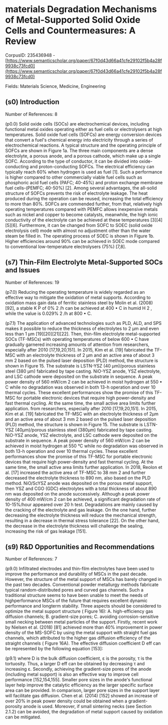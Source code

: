 # materials Degradation Mechanisms of Metal-Supported Solid Oxide Cells and Countermeasures: A Review

CorpusID: 235436948 - [https://www.semanticscholar.org/paper/67f0d43d66a41cfe29102f5b4a28f9938c73fcd0](https://www.semanticscholar.org/paper/67f0d43d66a41cfe29102f5b4a28f9938c73fcd0)

Fields: Materials Science, Medicine, Engineering

## (s0) Introduction
Number of References: 8

(p0.0) Solid oxide cells (SOCs) are electrochemical devices, including functional metal oxides operating either as fuel cells or electrolysers at high temperatures. Solid oxide fuel cells (SOFCs) are energy conversion devices that convert a fuel's chemical energy into electricity through a series of electrochemical reactions. A typical structure and the operating principle of SOFCs are shown in Figure 1a. The three main components are a dense electrolyte, a porous anode, and a porous cathode, which make up a single SOFC. According to the type of conductor, it can be divided into oxide-conducting and proton-conducting SOFCs. The electrical efficiency can typically reach 60% when hydrogen is used as fuel [1]. Such a performance is higher compared to other commercially viable fuel cells such as phosphoric acid fuel cells (PAFC; 40-45%) and proton exchange membrane fuel cells-(PEMFC; 40-50%) [2]. Among several advantages, the all-solid structure of SOFCs prevents the risk of electrolyte leakage. The heat produced during the operation can be reused, increasing the total efficiency to more than 80%. SOFCs are commended further, from that, relatively high operating temperatures compared with PEMFC allows inexpensive metals such as nickel and copper to become catalysts, meanwhile, the high ionic conductivity of the electrolyte can be achieved at these temperatures [3][4][5][6]. Furthermore, it can be changed from SOFC to SOEC (solid oxide electrolysis cell) mode with almost no adjustment other than the water steam be filled in. The operating process of SOEC is shown in Figure 1b. Higher efficiencies around 90% can be achieved in SOEC mode compared to conventional low-temperature electrolysers (75%) [7,8].
## (s7) Thin-Film Electrolyte Metal-Supported SOCs and Issues
Number of References: 19

(p7.0) Reducing the operating temperature is widely regarded as an effective way to mitigate the oxidation of metal supports. According to oxidation mass gain data of ferritic stainless steel by Molin et al. (2008) [92], a stable K P of 0% 2 /h can be achieved at 400 • C in humid H 2 , while the value is 0.029% 2 /h at 800 • C.

(p7.1) The application of advanced technologies such as PLD, ALD, and SPS makes it possible to reduce the thickness of electrolytes to 2 µm and even less than 1 µm [19][20][21][22]. Then, thin-film electrolyte metal-supported SOCs (TF-MSCs) with operating temperatures of below 600 • C have gradually garnered increasing amounts of attention from researchers, especially after 2010 [17,19,20,151]. In 2015, Kim et al. [19] fabricated the TF-MSC with an electrolyte thickness of 2 µm and an active area of about 3 mm 2 based on the pulsed laser deposition (PLD) method, the structure is shown in Figure 15. The substrate is LSTN-YSZ (40 µm)/porous stainless steel (380 µm) fabricated by tape casting. NiO-YSZ anode, YSZ electrolyte, and LSC cathode were deposited on the substrate in sequence. A peak power density of 560 mW/cm 2 can be achieved in moist hydrogen at 550 • C while no degradation was observed in both 13-h operation and over 10 thermal cycles. These excellent performances show the promise of this TF-MSC for portable electronic devices that require high power-density and fast thermal cycling. At the same time, the small active area limits further application. from researchers, especially after 2010 [17,19,20,151]. In 2015, Kim et al. [19] fabricated the TF-MSC with an electrolyte thickness of 2μm and an active area of about 3 mm 2 based on the pulsed laser deposition (PLD) method, the structure is shown in Figure 15. The substrate is LSTN-YSZ (40μm)/porous stainless steel (380μm) fabricated by tape casting. NiO-YSZ anode, YSZ electrolyte, and LSC cathode were deposited on the substrate in sequence. A peak power density of 560 mW/cm 2 can be achieved in moist hydrogen at 550 °C while no degradation was observed in both 13-h operation and over 10 thermal cycles. These excellent performances show the promise of this TF-MSC for portable electronic devices that require high power-density and fast thermal cycling. At the same time, the small active area limits further application. In 2018, Reolon et al. [17] increased the active area of TF-MSC to 38 mm 2 and further decreased the electrolyte thickness to 890 nm, also based on the PLD method. NiO/ScYSZ anode was deposited on the porous metal support, then YSZ and CGO (GDC) electrolytes with a total thickness of about 890 nm was deposited on the anode successively. Although a peak power density of 400 mW/cm 2 can be achieved, a significant degradation rate of 10-15%/hour appeared over 20 h test. Degradations are mainly caused by the cracking of the electrolyte and gas leakage. On the one hand, further decreasing the electrolyte thickness will reduce the mechanical strength, resulting in a decrease in thermal stress tolerance [22]. On the other hand, the decrease in the electrolyte thickness will challenge the sealing, increasing the risk of gas leakage [151].
## (s9) R&D Opportunities and Recommendations
Number of References: 7

(p9.0) Infiltrated electrodes and thin-film electrolytes have been used to improve the performance and durability of MSCs in the past decade. However, the structure of the metal support of MSCs has barely changed in the past two decades. Conventional powder metallurgy methods fabricate typical random-distributed pores and curved gas channels. Such a traditional structure seems to have been unable to meet the needs of highperformance MSCs of the future that requires excellent dynamic performance and longterm stability. Three aspects should be considered to optimize the metal support structure ( Figure 16): A. high-efficiency gas diffusion channels; B. gradient-size pores; C. avoiding corrosion-sensitive small necking between metal particles of the support. Firstly, recent work by Nielsen et al. (2018) [81] achieved more than 40% improvement in power density of the MS-SOFC by using the metal support with straight fuel gas channels, which attributed to the higher gas diffusion efficiency of the straight channels ( Figure 16A). The effective diffusion coefficient D eff can be represented by the following equation [153]:

(p9.1) where D is the bulk diffusion coefficient, ε is the porosity, τ is the tortuosity. Thus, a larger D eff can be obtained by decreasing τ and increasing ε. Secondly, achieving the gradient-size pores of the anode (including metal support) is also an effective way to improve cell performance [152,154,155]. Smaller pore sizes in the anode's functional layer help improve the catalytic efficiency as the larger specific surface area can be provided. In comparison, larger pore sizes in the support layer will facilitate gas diffusion. Chen et al. (2014) [152] showed an increase of over 20% in peak power density could be obtained when a gradient-porosity anode is used. Moreover, if small sintering necks (see Section 2.1.2) can be avoided, the degradation of metal support caused by oxidation can be mitigated.
